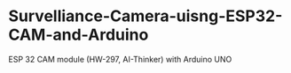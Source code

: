 # Survelliance-Camera-uisng-ESP32-CAM-and-Arduino
ESP 32 CAM module (HW-297, AI-Thinker) with Arduino UNO
